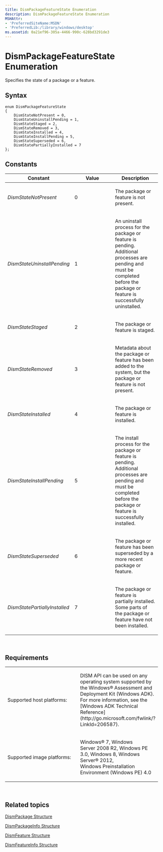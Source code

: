 ```yaml
---
title: DismPackageFeatureState Enumeration
description: DismPackageFeatureState Enumeration
MSHAttr:
- 'PreferredSiteName:MSDN'
- 'PreferredLib:/library/windows/desktop'
ms.assetid: 0a21ef96-305a-4466-990c-628bd3291de3
---
```


# DismPackageFeatureState Enumeration


Specifies the state of a package or a feature.

## <span id="Syntax"></span><span id="syntax"></span><span id="SYNTAX"></span>Syntax


``` syntax
enum DismPackageFeatureState
{
    DismStateNotPresent = 0,
    DismStateUninstallPending = 1,
    DismStateStaged = 2,
    DismStateRemoved = 3,
    DismStateInstalled = 4,
    DismStateInstallPending = 5,
    DismStateSuperseded = 6,
    DismStatePartiallyInstalled = 7
};
```

## <span id="Constants"></span><span id="constants"></span><span id="CONSTANTS"></span>Constants


<table>
<colgroup>
<col width="33%" />
<col width="33%" />
<col width="33%" />
</colgroup>
<thead>
<tr class="header">
<th>Constant</th>
<th>Value</th>
<th>Description</th>
</tr>
</thead>
<tbody>
<tr class="odd">
<td><p><em>DismStateNotPresent</em></p></td>
<td><p>0</p></td>
<td><p>The package or feature is not present.</p></td>
</tr>
<tr class="even">
<td><p><em>DismStateUninstallPending</em></p></td>
<td><p>1</p></td>
<td><p>An uninstall process for the package or feature is pending. Additional processes are pending and must be completed before the package or feature is successfully uninstalled.</p></td>
</tr>
<tr class="odd">
<td><p><em>DismStateStaged</em></p></td>
<td><p>2</p></td>
<td><p>The package or feature is staged.</p></td>
</tr>
<tr class="even">
<td><p><em>DismStateRemoved</em></p></td>
<td><p>3</p></td>
<td><p>Metadata about the package or feature has been added to the system, but the package or feature is not present.</p></td>
</tr>
<tr class="odd">
<td><p><em>DismStateInstalled</em></p></td>
<td><p>4</p></td>
<td><p>The package or feature is installed.</p></td>
</tr>
<tr class="even">
<td><p><em>DismStateInstallPending</em></p></td>
<td><p>5</p></td>
<td><p>The install process for the package or feature is pending. Additional processes are pending and must be completed before the package or feature is successfully installed.</p></td>
</tr>
<tr class="odd">
<td><p><em>DismStateSuperseded</em></p></td>
<td><p>6</p></td>
<td><p>The package or feature has been superseded by a more recent package or feature.</p></td>
</tr>
<tr class="even">
<td><p><em>DismStatePartiallyInstalled</em></p></td>
<td><p>7</p></td>
<td><p>The package or feature is partially installed. Some parts of the package or feature have not been installed.</p></td>
</tr>
</tbody>
</table>

 

## <span id="Requirements"></span><span id="requirements"></span><span id="REQUIREMENTS"></span>Requirements


<table>
<colgroup>
<col width="50%" />
<col width="50%" />
</colgroup>
<tbody>
<tr class="odd">
<td><p>Supported host platforms:</p></td>
<td><p>DISM API can be used on any operating system supported by the Windows® Assessment and Deployment Kit (Windows ADK). For more information, see the [Windows ADK Technical Reference](http://go.microsoft.com/fwlink/?LinkId=206587).</p></td>
</tr>
<tr class="even">
<td><p>Supported image platforms:</p></td>
<td><p>Windows® 7, Windows Server 2008 R2, Windows PE 3.0, Windows 8, Windows Server® 2012, Windows Preinstallation Environment (Windows PE) 4.0</p></td>
</tr>
</tbody>
</table>

 

## <span id="related_topics"></span>Related topics


[DismPackage Structure](dismpackage-structure.md)

[DismPackageInfo Structure](dismpackageinfo-structure.md)

[DismFeature Structure](dismfeature-structure.md)

[DismFeatureInfo Structure](dismfeatureinfo-structure.md)

 

 





